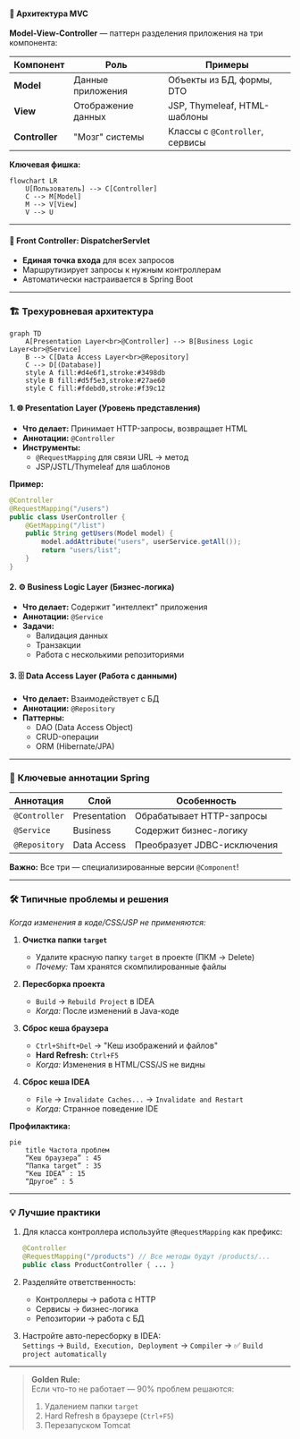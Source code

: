 #### 🧱 **Архитектура MVC**  
**Model-View-Controller** — паттерн разделения приложения на три компонента:

|Компонент|Роль|Примеры|
|---|---|---|
|**Model**|Данные приложения|Объекты из БД, формы, DTO|
|**View**|Отображение данных|JSP, Thymeleaf, HTML-шаблоны|
|**Controller**|"Мозг" системы|Классы с `@Controller`, сервисы|

**Ключевая фишка:**  
```mermaid
flowchart LR
    U[Пользователь] --> C[Controller]
    C --> M[Model]
    M --> V[View]
    V --> U
```

---
#### 🚪 **Front Controller: DispatcherServlet**  
- **Единая точка входа** для всех запросов  
- Маршрутизирует запросы к нужным контроллерам  
- Автоматически настраивается в Spring Boot  
---

### 🏗️ **Трехуровневая архитектура**  
```mermaid
graph TD
    A[Presentation Layer<br>@Controller] --> B[Business Logic Layer<br>@Service]
    B --> C[Data Access Layer<br>@Repository]
    C --> D[(Database)]
    style A fill:#d4e6f1,stroke:#3498db
    style B fill:#d5f5e3,stroke:#27ae60
    style C fill:#fdebd0,stroke:#f39c12
```

#### 1. 🌐 **Presentation Layer (Уровень представления)**  
- **Что делает:** Принимает HTTP-запросы, возвращает HTML  
- **Аннотации:** `@Controller`  
- **Инструменты:**  
  - `@RequestMapping` для связи URL → метод  
  - JSP/JSTL/Thymeleaf для шаблонов  

**Пример:**  
```java
@Controller
@RequestMapping("/users")
public class UserController {
    @GetMapping("/list")
    public String getUsers(Model model) {
        model.addAttribute("users", userService.getAll());
        return "users/list";
    }
}
```

#### 2. ⚙️ **Business Logic Layer (Бизнес-логика)**  
- **Что делает:** Содержит "интеллект" приложения  
- **Аннотации:** `@Service`  
- **Задачи:**  
  - Валидация данных  
  - Транзакции  
  - Работа с несколькими репозиториями  

#### 3. 🗄️ **Data Access Layer (Работа с данными)**  
- **Что делает:** Взаимодействует с БД  
- **Аннотации:** `@Repository`  
- **Паттерны:**  
  - DAO (Data Access Object)  
  - CRUD-операции  
  - ORM (Hibernate/JPA)  

---

### 🔖 **Ключевые аннотации Spring**  
| Аннотация | Слой | Особенность |  
|-----------|------|-------------|  
| `@Controller` | Presentation | Обрабатывает HTTP-запросы |  
| `@Service` | Business | Содержит бизнес-логику |  
| `@Repository` | Data Access | Преобразует JDBC-исключения |  

**Важно:** Все три — специализированные версии `@Component`!

---

### 🛠️ **Типичные проблемы и решения**  
*Когда изменения в коде/CSS/JSP не применяются:*  

1. **Очистка папки `target`**  
   - Удалите красную папку `target` в проекте (ПКМ → Delete)  
   - *Почему:* Там хранятся скомпилированные файлы  

2. **Пересборка проекта**  
   - `Build` → `Rebuild Project` в IDEA  
   - *Когда:* После изменений в Java-коде  

3. **Сброс кеша браузера**  
   - `Ctrl+Shift+Del` → "Кеш изображений и файлов"  
   - **Hard Refresh:** `Ctrl+F5`  
   - *Когда:* Изменения в HTML/CSS/JS не видны  

4. **Сброс кеша IDEA**  
   - `File` → `Invalidate Caches...` → `Invalidate and Restart`  
   - *Когда:* Странное поведение IDE  

**Профилактика:**  
```mermaid
pie
    title Частота проблем
    “Кеш браузера” : 45
    “Папка target” : 35
    “Кеш IDEA” : 15
    “Другое” : 5
```

---

### 💡 **Лучшие практики**  
1. Для класса контроллера используйте `@RequestMapping` как префикс:  
   ```java
   @Controller
   @RequestMapping("/products") // Все методы будут /products/...
   public class ProductController { ... }
   ```

2. Разделяйте ответственность:  
   - Контроллеры → работа с HTTP  
   - Сервисы → бизнес-логика  
   - Репозитории → работа с БД  

3. Настройте авто-пересборку в IDEA:  
   `Settings` → `Build, Execution, Deployment` → `Compiler` → ✅ `Build project automatically`

---

> **Golden Rule:**  
> Если что-то не работает — 90% проблем решаются:  
> 1. Удалением папки `target`  
> 2. Hard Refresh в браузере (`Ctrl+F5`)  
> 3. Перезапуском Tomcat